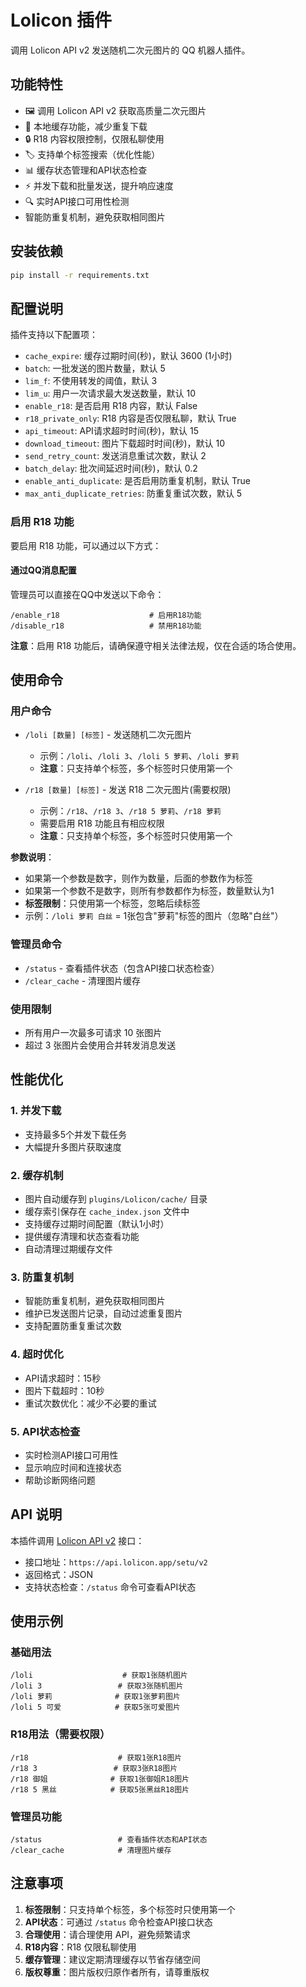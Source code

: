 # Lolicon 插件

调用 Lolicon API v2 发送随机二次元图片的 QQ 机器人插件。

## 功能特性

- 🖼️ 调用 Lolicon API v2 获取高质量二次元图片
- 💾 本地缓存功能，减少重复下载
- 🔒 R18 内容权限控制，仅限私聊使用
- 🏷️ 支持单个标签搜索（优化性能）
- 📊 缓存状态管理和API状态检查
- ⚡ 并发下载和批量发送，提升响应速度
- 🔍 实时API接口可用性检测
- 智能防重复机制，避免获取相同图片

## 安装依赖

```bash
pip install -r requirements.txt
```

## 配置说明

插件支持以下配置项：

- `cache_expire`: 缓存过期时间(秒)，默认 3600 (1小时)
- `batch`: 一批发送的图片数量，默认 5
- `lim_f`: 不使用转发的阈值，默认 3
- `lim_u`: 用户一次请求最大发送数量，默认 10
- `enable_r18`: 是否启用 R18 内容，默认 False
- `r18_private_only`: R18 内容是否仅限私聊，默认 True
- `api_timeout`: API请求超时时间(秒)，默认 15
- `download_timeout`: 图片下载超时时间(秒)，默认 10
- `send_retry_count`: 发送消息重试次数，默认 2
- `batch_delay`: 批次间延迟时间(秒)，默认 0.2
- `enable_anti_duplicate`: 是否启用防重复机制，默认 True
- `max_anti_duplicate_retries`: 防重复重试次数，默认 5

### 启用 R18 功能

要启用 R18 功能，可以通过以下方式：

#### 通过QQ消息配置

管理员可以直接在QQ中发送以下命令：

```
/enable_r18                    # 启用R18功能
/disable_r18                   # 禁用R18功能
```

**注意**：启用 R18 功能后，请确保遵守相关法律法规，仅在合适的场合使用。

## 使用命令

### 用户命令

- `/loli [数量] [标签]` - 发送随机二次元图片
  - 示例：`/loli`、`/loli 3`、`/loli 5 萝莉`、`/loli 萝莉`
  - **注意**：只支持单个标签，多个标签时只使用第一个

- `/r18 [数量] [标签]` - 发送 R18 二次元图片(需要权限)
  - 示例：`/r18`、`/r18 3`、`/r18 5 萝莉`、`/r18 萝莉`
  - 需要启用 R18 功能且有相应权限
  - **注意**：只支持单个标签，多个标签时只使用第一个

**参数说明**：
- 如果第一个参数是数字，则作为数量，后面的参数作为标签
- 如果第一个参数不是数字，则所有参数都作为标签，数量默认为1
- **标签限制**：只使用第一个标签，忽略后续标签
- 示例：`/loli 萝莉 白丝` = 1张包含"萝莉"标签的图片（忽略"白丝"）

### 管理员命令

- `/status` - 查看插件状态（包含API接口状态检查）
- `/clear_cache` - 清理图片缓存

### 使用限制

- 所有用户一次最多可请求 10 张图片
- 超过 3 张图片会使用合并转发消息发送

## 性能优化

### 1. 并发下载
- 支持最多5个并发下载任务
- 大幅提升多图片获取速度

### 2. 缓存机制
- 图片自动缓存到 `plugins/Lolicon/cache/` 目录
- 缓存索引保存在 `cache_index.json` 文件中
- 支持缓存过期时间配置（默认1小时）
- 提供缓存清理和状态查看功能
- 自动清理过期缓存文件

### 3. 防重复机制
- 智能防重复机制，避免获取相同图片
- 维护已发送图片记录，自动过滤重复图片
- 支持配置防重复重试次数

### 4. 超时优化
- API请求超时：15秒
- 图片下载超时：10秒
- 重试次数优化：减少不必要的重试

### 5. API状态检查
- 实时检测API接口可用性
- 显示响应时间和连接状态
- 帮助诊断网络问题

## API 说明

本插件调用 [Lolicon API v2](https://docs.api.lolicon.app/#/setu) 接口：

- 接口地址：`https://api.lolicon.app/setu/v2`
- 返回格式：JSON
- 支持状态检查：`/status` 命令可查看API状态

## 使用示例

### 基础用法
```
/loli                    # 获取1张随机图片
/loli 3                 # 获取3张随机图片
/loli 萝莉              # 获取1张萝莉图片
/loli 5 可爱            # 获取5张可爱图片
```

### R18用法（需要权限）
```
/r18                    # 获取1张R18图片
/r18 3                 # 获取3张R18图片
/r18 御姐              # 获取1张御姐R18图片
/r18 5 黑丝            # 获取5张黑丝R18图片
```

### 管理员功能
```
/status                 # 查看插件状态和API状态
/clear_cache            # 清理图片缓存

```

## 注意事项

1. **标签限制**：只支持单个标签，多个标签时只使用第一个
2. **API状态**：可通过 `/status` 命令检查API接口状态
4. **合理使用**：请合理使用 API，避免频繁请求
5. **R18内容**：R18 仅限私聊使用
6. **缓存管理**：建议定期清理缓存以节省存储空间
7. **版权尊重**：图片版权归原作者所有，请尊重版权